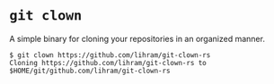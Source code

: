 # `git clown`
A simple binary for cloning your repositories in an organized manner.

```
$ git clown https://github.com/lihram/git-clown-rs
Cloning https://github.com/lihram/git-clown-rs to $HOME/git/github.com/lihram/git-clown-rs
```